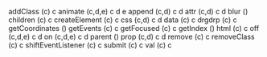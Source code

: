 addClass (c)
с
animate (c,d,e)
c
d
e
append (c,d)
c
d
attr (c,d)
c
d
blur ()
children (c)
c
createElement (c)
c
css (c,d)
c
d
data (c)
c
drgdrp (c)
c
getCoordinates ()
getEvents (c)
c
getFocused (c)
c
getIndex ()
html (c)
c
off (c,d,e)
c
d
on (c,d,e)
c
d
parent ()
prop (c,d)
c
d
remove (c)
c
removeClass (c)
c
shiftEventListener (c)
c
submit (c)
c
val (c)
c
